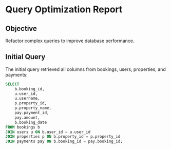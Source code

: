 # Query Optimization Report

## Objective
Refactor complex queries to improve database performance.

## Initial Query
The initial query retrieved all columns from bookings, users, properties, and payments:

```sql
SELECT 
    b.booking_id,
    u.user_id,
    u.username,
    p.property_id,
    p.property_name,
    pay.payment_id,
    pay.amount,
    b.booking_date
FROM bookings b
JOIN users u ON b.user_id = u.user_id
JOIN properties p ON b.property_id = p.property_id
JOIN payments pay ON b.booking_id = pay.booking_id;
